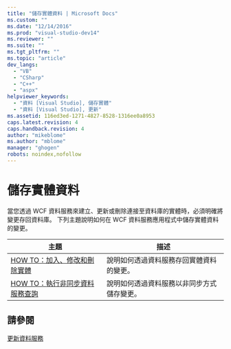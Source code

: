```yaml
---
title: "儲存實體資料 | Microsoft Docs"
ms.custom: ""
ms.date: "12/14/2016"
ms.prod: "visual-studio-dev14"
ms.reviewer: ""
ms.suite: ""
ms.tgt_pltfrm: ""
ms.topic: "article"
dev_langs: 
  - "VB"
  - "CSharp"
  - "C++"
  - "aspx"
helpviewer_keywords: 
  - "資料 [Visual Studio], 儲存實體"
  - "資料 [Visual Studio], 更新"
ms.assetid: 116ed3ed-1271-4827-8528-1316ee0a8953
caps.latest.revision: 4
caps.handback.revision: 4
author: "mikeblome"
ms.author: "mblome"
manager: "ghogen"
robots: noindex,nofollow
---
```

# 儲存實體資料
當您透過 WCF 資料服務來建立、更新或刪除連接至資料庫的實體時，必須明確將變更存回資料庫。  下列主題說明如何在 WCF 資料服務應用程式中儲存實體資料的變更。  
  
|主題|描述|  
|--------|--------|  
|[HOW TO：加入、修改和刪除實體](../Topic/How%20to:%20Add,%20Modify,%20and%20Delete%20Entities%20\(WCF%20Data%20Services\).md)|說明如何透過資料服務存回實體資料的變更。|  
|[HOW TO：執行非同步資料服務查詢](../Topic/How%20to:%20Execute%20Asynchronous%20Data%20Service%20Queries%20\(WCF%20Data%20Services\).md)|說明如何透過資料服務以非同步方式儲存變更。|  
  
## 請參閱  
 [更新資料服務](../Topic/Updating%20the%20Data%20Service%20\(WCF%20Data%20Services\).md)